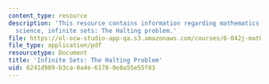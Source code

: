 ```yaml
---
content_type: resource
description: 'This resource contains information regarding mathematics for computer
  science, infinite sets: The Halting problem.'
file: https://ol-ocw-studio-app-qa.s3.amazonaws.com/courses/6-042j-mathematics-for-computer-science-spring-2015/6241d989b3ca0a4e61780e8a55e55f83_MIT6_042JS15_haltingproblm.pdf
file_type: application/pdf
resourcetype: Document
title: 'Infinite Sets: The Halting Problem'
uid: 6241d989-b3ca-0a4e-6178-0e8a55e55f83
---
```

